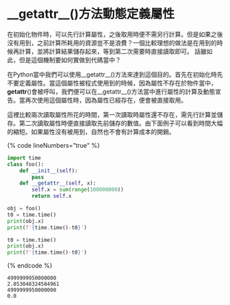 # \_\_getattr\_\_()方法動態定義屬性

在初始化物件時，可以先行計算屬性，之後取用時便不需另行計算。但是如果之後沒有用到，之前計算所耗用的資源豈不是浪費？一個比較理想的做法是在用到的時候再計算，並將計算結果儲存起來，等到第二次需要時直接讀取即可。 話雖如此，但是這個機制要如何實做到代碼當中？

在Python當中我們可以使用\_\_getattr\_\_()方法來達到這個目的。首先在初始化時先不要定義屬性。當這個屬性被程式使用到的時候，因為屬性不存在於物件當中，**getattr**()會被呼叫，我們便可以在\_\_getattr\_\_()方法當中進行屬性的計算及動態宣告。當再次使用這個屬性時，因為屬性已經存在，便會被直接取用。

這裡比較兩次讀取屬性所花的時間，第一次讀取時屬性還不存在，需先行計算並儲存。第二次讀取屬性時便直接讀取先前儲存的數值。由下面例子可以看到時間大幅的縮短。如果屬性沒有被用到，自然也不會有計算成本的開銷。

{% code lineNumbers="true" %}
```python
import time
class foo():
    def __init__(self):
        pass
    def __getattr__(self, x):
        self.x = sum(range(100000000))
        return self.x

obj = foo()
t0 = time.time()
print(obj.x)
print(f'{time.time()-t0}')

t0 = time.time()
print(obj.x)
print(f'{time.time()-t0}')
```
{% endcode %}

```
4999999950000000
2.853048324584961
4999999950000000
0.0
```
